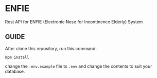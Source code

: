 # ENFIE

Rest API for ENFIE (Electronic Nose for Incontinence Elderly) System

## GUIDE

After clone this repository, run this command:

```
npm install
```

change the `.env.example` file to `.env` and change the contents to suit your database.
